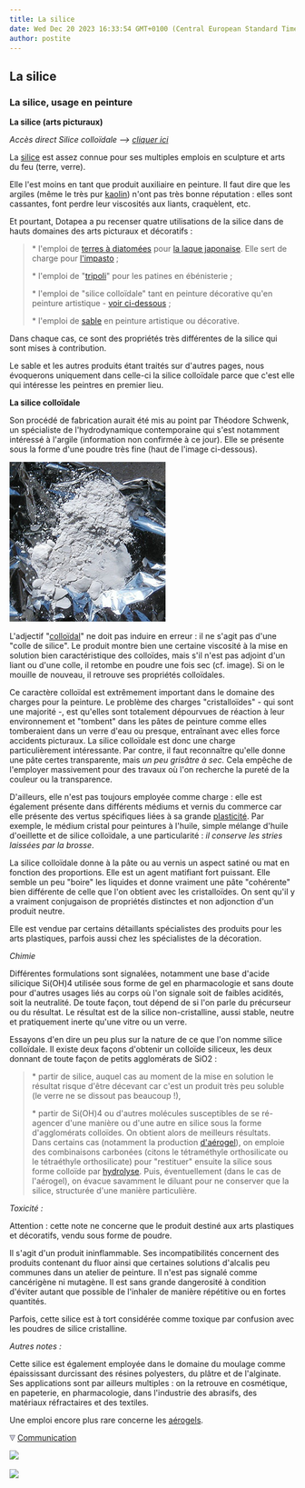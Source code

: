 ```yaml
---
title: La silice
date: Wed Dec 20 2023 16:33:54 GMT+0100 (Central European Standard Time)
author: postite
---
```


## La silice
### La silice, usage en peinture
 **La silice (arts picturaux)**

_Accès direct Silice colloïdale --> [cliquer ici](silicepeinture.html#silicecolloidale)_

La [silice](silice.html) est assez connue pour ses multiples emplois en sculpture et arts du feu (terre, verre).

Elle l'est moins en tant que produit auxiliaire en peinture. Il faut dire que les argiles (même le très pur [kaolin](kaolin.html)) n'ont pas très bonne réputation : elles sont cassantes, font perdre leur viscosités aux liants, craquèlent, etc.

Et pourtant, Dotapea a pu recenser quatre utilisations de la silice dans de hauts domaines des arts picturaux et décoratifs :

> \* l'emploi de [terres à diatomées](diatomees.html) pour [la laque japonaise](laquejaponaise.html). Elle sert de charge pour [l'impasto](empatement.html) ;
> 
> \* l'emploi de "[tripoli](tripoli.html)" pour les patines en ébénisterie ;
> 
> \* l'emploi de "silice colloïdale" tant en peinture décorative qu'en peinture artistique - [voir ci-dessous](silicepeinture.html#silicecolloidale) ;
> 
> \* l'emploi de [sable](sable.html) en peinture artistique ou décorative.

Dans chaque cas, ce sont des propriétés très différentes de la silice qui sont mises à contribution.

Le sable et les autres produits étant traités sur d'autres pages, nous évoquerons uniquement dans celle-ci la silice colloïdale parce que c'est elle qui intéresse les peintres en premier lieu.

**La silice colloïdale**

Son procédé de fabrication aurait été mis au point par Théodore Schwenk, un spécialiste de l'hydrodynamique contemporaine qui s'est notamment intéressé à l'argile (information non confirmée à ce jour). Elle se présente sous la forme d'une poudre très fine (haut de l'image ci-dessous).

![](images/silicecolloidale2vw.jpg)

L'adjectif "[colloïdal](colloide.html)" ne doit pas induire en erreur : il ne s'agit pas d'une "colle de silice". Le produit montre bien une certaine viscosité à la mise en solution bien caractéristique des colloïdes, mais s'il n'est pas adjoint d'un liant ou d'une colle, il retombe en poudre une fois sec (cf. image). Si on le mouille de nouveau, il retrouve ses propriétés colloïdales.

Ce caractère colloïdal est extrêmement important dans le domaine des charges pour la peinture. Le problème des charges "cristalloïdes" - qui sont une majorité -, est qu'elles sont totalement dépourvues de réaction à leur environnement et "tombent" dans les pâtes de peinture comme elles tomberaient dans un verre d'eau ou presque, entraînant avec elles force accidents picturaux. La silice colloïdale est donc une charge particulièrement intéressante. Par contre, il faut reconnaître qu'elle donne une pâte certes transparente, mais _un peu grisâtre à sec._ Cela empêche de l'employer massivement pour des travaux où l'on recherche la pureté de la couleur ou la transparence.

D'ailleurs, elle n'est pas toujours employée comme charge : elle est également présente dans différents médiums et vernis du commerce car elle présente des vertus spécifiques liées à sa grande [plasticité](plastique.html). Par exemple, le médium cristal pour peintures à l'huile, simple mélange d'huile d'oeillette et de silice colloïdale, a une particularité : _il conserve les stries laissées par la brosse_.

La silice colloïdale donne à la pâte ou au vernis un aspect satiné ou mat en fonction des proportions. Elle est un agent matifiant fort puissant. Elle semble un peu "boire" les liquides et donne vraiment une pâte "cohérente" bien différente de celle que l'on obtient avec les cristalloïdes. On sent qu'il y a vraiment conjugaison de propriétés distinctes et non adjonction d'un produit neutre.

Elle est vendue par certains détaillants spécialistes des produits pour les arts plastiques, parfois aussi chez les spécialistes de la décoration.

_Chimie_

Différentes formulations sont signalées, notamment une base d'acide silicique Si(OH)4 utilisée sous forme de gel en pharmacologie et sans doute pour d'autres usages liés au corps où l'on signale soit de faibles acidités, soit la neutralité. De toute façon, tout dépend de si l'on parle du précurseur ou du résultat. Le résultat est de la silice non-cristalline, aussi stable, neutre et pratiquement inerte qu'une vitre ou un verre.

Essayons d'en dire un peu plus sur la nature de ce que l'on nomme silice colloïdale. Il existe deux façons d'obtenir un colloïde siliceux, les deux donnant de toute façon de petits agglomérats de SiO2 :

> \* partir de silice, auquel cas au moment de la mise en solution le résultat risque d'être décevant car c'est un produit très peu soluble (le verre ne se dissout pas beaucoup !),
> 
> \* partir de Si(OH)4 ou d'autres molécules susceptibles de se ré-agencer d'une manière ou d'une autre en silice sous la forme d'agglomérats colloïdes. On obtient alors de meilleurs résultats.  
> Dans certains cas (notamment la production [d'aérogel](chap05aerogel.html)), on emploie des combinaisons carbonées (citons le tétraméthyle orthosilicate ou le tétraéthyle orthosilicate) pour "restituer" ensuite la silice sous forme colloïde par [hydrolyse](hydrolyse.html). Puis, éventuellement (dans le cas de l'aérogel), on évacue savamment le diluant pour ne conserver que la silice, structurée d'une manière particulière.

_Toxicité :_

Attention : cette note ne concerne que le produit destiné aux arts plastiques et décoratifs, vendu sous forme de poudre.

Il s'agit d'un produit ininflammable. Ses incompatibilités concernent des produits contenant du fluor ainsi que certaines solutions d'alcalis peu communes dans un atelier de peinture. Il n'est pas signalé comme cancérigène ni mutagène. Il est sans grande dangerosité à condition d'éviter autant que possible de l'inhaler de manière répétitive ou en fortes quantités.

Parfois, cette silice est à tort considérée comme toxique par confusion avec les poudres de silice cristalline.

_Autres notes :_

Cette silice est également employée dans le domaine du moulage comme épaississant durcissant des résines polyesters, du plâtre et de l'alginate. Ses applications sont par ailleurs multiples : on la retrouve en cosmétique, en papeterie, en pharmacologie, dans l'industrie des abrasifs, des matériaux réfractaires et des textiles.

Une emploi encore plus rare concerne les [aérogels](chap05aerogel.html).



![](images/flechebas.gif) [Communication](http://www.artrealite.com/annonceurs.htm) 

[![](https://cbonvin.fr/sites/regie.artrealite.com/visuels/campagne1.png)](index-2.html#20131014)

![](https://cbonvin.fr/sites/regie.artrealite.com/visuels/campagne2.png)